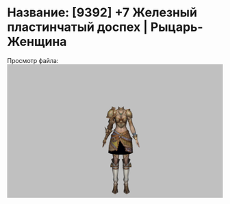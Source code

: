 # Название: [9392] +7 Железный пластинчатый доспех | Рыцарь-Женщина

Просмотр файла:
![p010004.png](p010004.png)